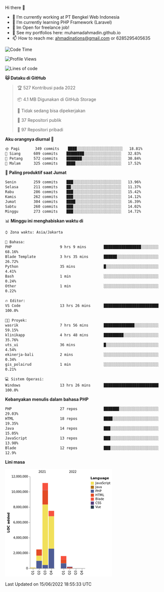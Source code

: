 Hi there 👋

- 🔭 I’m currently working at PT Bengkel Web Indonesia
- 🌱 I’m currently learning PHP Framework (Laravel)
- 📂 Im Open for freelance job!
- 🧷 See my portfolios here: muhamadahmadin.github.io
- 📫 How to reach me: ahmadinations@gmail.com or 6285295405635


<!--START_SECTION:waka-->
![Code Time](http://img.shields.io/badge/Code%20Time-0%20secs-blue)

![Profile Views](http://img.shields.io/badge/Profil%20dilihat-2-blue)

![Lines of code](https://img.shields.io/badge/Sejak%20Hello%20World%20aku%20telah%20menulis-23%20Million%20baris%20kode-blue)

**🐱 Dataku di GitHub** 

> 🏆 527 Kontribusi pada 2022
 > 
> 📦 4.1 MB Digunakan di GitHub Storage 
 > 
> 🚫 Tidak sedang bisa dipekerjakan
 > 
> 📜 37 Repositori publik 
 > 
> 🔑 97 Repositori pribadi  
 > 
**Aku orangnya diurnal 🐤** 

```text
🌞 Pagi       349 commits    ████░░░░░░░░░░░░░░░░░░░░░   18.81% 
🌆 Siang      609 commits    ████████░░░░░░░░░░░░░░░░░   32.83% 
🌃 Petang     572 commits    ███████░░░░░░░░░░░░░░░░░░   30.84% 
🌙 Malam      325 commits    ████░░░░░░░░░░░░░░░░░░░░░   17.52%

```
📅 **Paling produktif saat Jumat** 

```text
Senin        259 commits    ███░░░░░░░░░░░░░░░░░░░░░░   13.96% 
Selasa       211 commits    ██░░░░░░░░░░░░░░░░░░░░░░░   11.37% 
Rabu         286 commits    ███░░░░░░░░░░░░░░░░░░░░░░   15.42% 
Kamis        262 commits    ███░░░░░░░░░░░░░░░░░░░░░░   14.12% 
Jumat        304 commits    ████░░░░░░░░░░░░░░░░░░░░░   16.39% 
Sabtu        260 commits    ███░░░░░░░░░░░░░░░░░░░░░░   14.02% 
Minggu       273 commits    ███░░░░░░░░░░░░░░░░░░░░░░   14.72%

```


📊 **Minggu ini menghabiskan waktu di** 

```text
⌚︎ Zona waktu: Asia/Jakarta

💬 Bahasa: 
PHP                      9 hrs 9 mins        █████████████████░░░░░░░░   68.16% 
Blade Template           3 hrs 35 mins       ██████░░░░░░░░░░░░░░░░░░░   26.72% 
Python                   35 mins             █░░░░░░░░░░░░░░░░░░░░░░░░   4.41% 
Bash                     1 min               ░░░░░░░░░░░░░░░░░░░░░░░░░   0.24% 
Other                    1 min               ░░░░░░░░░░░░░░░░░░░░░░░░░   0.22%

🔥 Editor: 
VS Code                  13 hrs 26 mins      █████████████████████████   100.0%

🐱‍💻 Proyek: 
wasrik                   7 hrs 56 mins       ██████████████░░░░░░░░░░░   59.15% 
klinikapp                4 hrs 48 mins       █████████░░░░░░░░░░░░░░░░   35.76% 
uts_ui                   36 mins             █░░░░░░░░░░░░░░░░░░░░░░░░   4.54% 
ekinerja-bali            2 mins              ░░░░░░░░░░░░░░░░░░░░░░░░░   0.34% 
gis_polairud             1 min               ░░░░░░░░░░░░░░░░░░░░░░░░░   0.21%

💻 Sistem Operasi: 
Windows                  13 hrs 26 mins      █████████████████████████   100.0%

```

**Kebanyakan menulis dalam bahasa PHP** 

```text
PHP                      27 repos            ███████░░░░░░░░░░░░░░░░░░   29.03% 
HTML                     18 repos            ████░░░░░░░░░░░░░░░░░░░░░   19.35% 
Java                     14 repos            ███░░░░░░░░░░░░░░░░░░░░░░   15.05% 
JavaScript               13 repos            ███░░░░░░░░░░░░░░░░░░░░░░   13.98% 
Blade                    12 repos            ███░░░░░░░░░░░░░░░░░░░░░░   12.9%

```


**Lini masa**

![Chart not found](https://raw.githubusercontent.com/MuhamadAhmadin/MuhamadAhmadin/master/charts/bar_graph.png) 


 Last Updated on 15/06/2022 18:55:33 UTC
<!--END_SECTION:waka-->
